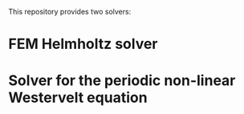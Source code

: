 This repository provides two solvers:

# FEM Helmholtz solver

# Solver for the periodic non-linear Westervelt equation

